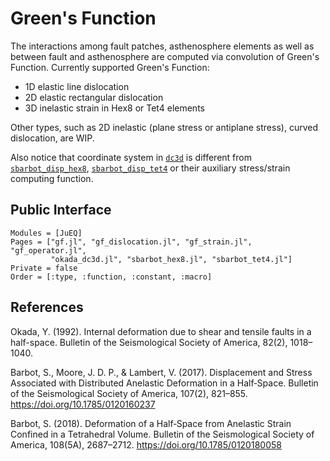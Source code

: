 # Green's Function

The interactions among fault patches, asthenosphere elements as well as
  between fault and asthenosphere are computed via convolution of Green's
  Function. Currently supported Green's Function:
- 1D elastic line dislocation
- 2D elastic rectangular dislocation
- 3D inelastic strain in Hex8 or Tet4 elements

Other types, such as 2D inelastic (plane stress or antiplane stress), curved
dislocation, are WIP.

Also notice that coordinate system in [`dc3d`](@ref) is different from
  [`sbarbot_disp_hex8`](@ref), [`sbarbot_disp_tet4`](@ref) or their auxiliary
  stress/strain computing function.

## Public Interface
```@autodocs
Modules = [JuEQ]
Pages = ["gf.jl", "gf_dislocation.jl", "gf_strain.jl", "gf_operator.jl",
         "okada_dc3d.jl", "sbarbot_hex8.jl", "sbarbot_tet4.jl"]
Private = false
Order = [:type, :function, :constant, :macro]
```

## References
Okada, Y. (1992). Internal deformation due to shear and tensile faults in a half-space. Bulletin of the Seismological Society of America, 82(2), 1018–1040.

Barbot, S., Moore, J. D. P., & Lambert, V. (2017). Displacement and Stress Associated with Distributed Anelastic Deformation in a Half‐Space. Bulletin of the Seismological Society of America, 107(2), 821–855. https://doi.org/10.1785/0120160237

Barbot, S. (2018). Deformation of a Half‐Space from Anelastic Strain Confined in a Tetrahedral Volume. Bulletin of the Seismological Society of America, 108(5A), 2687–2712. https://doi.org/10.1785/0120180058
